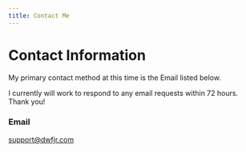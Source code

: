 ```yaml
---
title: Contact Me
---
```


# Contact Information

My primary contact method at this time is the Email listed below.

I currently will work to respond to any email requests within 72 hours.\
Thank you!

### Email
[support@dwfjr.com](mailto:support@dwfjr.com)
